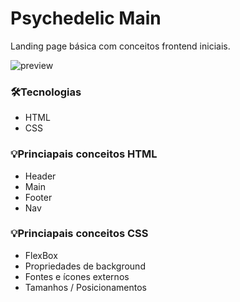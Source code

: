 # Psychedelic Main
Landing page básica com conceitos frontend iniciais.

![preview](https://user-images.githubusercontent.com/110142425/191885856-7fb34bf6-4ed2-4fb2-9411-c5eda43ebe6a.png)

### 🛠️Tecnologias
* HTML
* CSS


### 💡Princiapais conceitos HTML

* Header
* Main
* Footer
* Nav

### 💡Princiapais conceitos CSS

* FlexBox
* Propriedades de background
* Fontes e ícones externos
* Tamanhos / Posicionamentos
